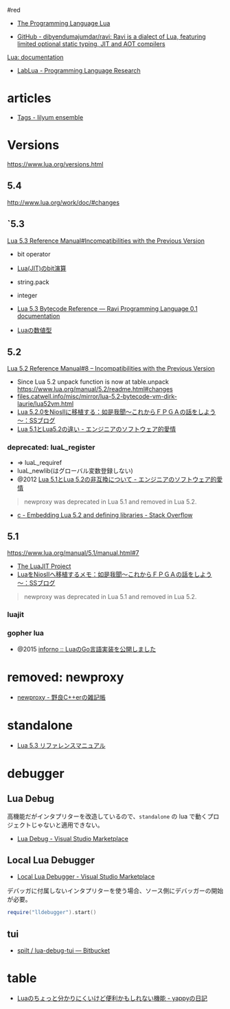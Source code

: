 #red

- [The Programming Language Lua](https://www.lua.org/)

- [GitHub - dibyendumajumdar/ravi: Ravi is a dialect of Lua, featuring limited optional static typing, JIT and AOT compilers](https://github.com/dibyendumajumdar/ravi)

[Lua: documentation](https://www.lua.org/docs.html)
- [LabLua - Programming Language Research](http://www.lua.inf.puc-rio.br/publications.html)

# articles
- [Tags - lilyum ensemble](https://nymphium.github.io/tags.html#Lua-ref)

# Versions
https://www.lua.org/versions.html

## 5.4
http://www.lua.org/work/doc/#changes

## `5.3
[Lua 5.3 Reference Manual#Incompatibilities with the Previous Version](http://www.lua.org/manual/5.3/manual.html#8)

- bit operator
- [Lua(JIT)のbit演算](https://zenn.dev/uga_rosa/articles/5c6272ab8db9a1)

- string.pack

- integer
- [Lua 5.3 Bytecode Reference — Ravi Programming Language 0.1 documentation](https://the-ravi-programming-language.readthedocs.io/en/latest/lua_bytecode_reference.html)
- [Luaの数値型](https://zenn.dev/mod_poppo/articles/lua-number-types)

## 5.2
[Lua 5.2 Reference Manual#8 – Incompatibilities with the Previous Version](http://www.lua.org/manual/5.2/manual.html#8)
 
- Since Lua 5.2 unpack function is now at table.unpack
https://www.lua.org/manual/5.2/readme.html#changes
- [files.catwell.info/misc/mirror/lua-5.2-bytecode-vm-dirk-laurie/lua52vm.html](http://files.catwell.info/misc/mirror/lua-5.2-bytecode-vm-dirk-laurie/lua52vm.html)
- [Lua 5.2.0をNiosIIに移植する：如是我聞～これからＦＰＧＡの話をしよう～：SSブログ](https://j-7system.blog.so-net.ne.jp/2012-05-08) 
- [Lua 5.1とLua5.2の違い - エンジニアのソフトウェア的愛情](https://blog.emattsan.org/entry/20120609/1339204385)

### deprecated: luaL_register
- => luaL_requiref
- luaL_newlib(はグローバル変数登録しない)
- @2012 [Lua 5.1とLua 5.2の非互換について - エンジニアのソフトウェア的愛情](https://blog.emattsan.org/entry/20120416/1334584047)

> newproxy was deprecated in Lua 5.1 and removed in Lua 5.2.

- [c - Embedding Lua 5.2 and defining libraries - Stack Overflow](https://stackoverflow.com/questions/13442907/embedding-lua-5-2-and-defining-libraries)
## 5.1
https://www.lua.org/manual/5.1/manual.html#7
- [The LuaJIT Project](https://luajit.org/)
- [LuaをNiosIIへ移植するメモ：如是我聞～これからＦＰＧＡの話をしよう～：SSブログ](https://j-7system.blog.ss-blog.jp/2012-05-06)

> newproxy was deprecated in Lua 5.1 and removed in Lua 5.2.

### luajit

### gopher lua
- @2015 [inforno :: LuaのGo言語実装を公開しました](http://inforno.net/articles/2015/02/15/gopher-lua-released)

# removed: newproxy
- [newproxy - 野良C++erの雑記帳](https://gintenlabo.hatenablog.com/entry/20100903/1283521878)

# standalone
- [Lua 5.3 リファレンスマニュアル](http://milkpot.sakura.ne.jp/lua/lua53_manual_ja.html#7)

# debugger
## Lua Debug
高機能だがインタプリターを改造しているので、`standalone` の lua で動くプロジェクトじゃないと適用できない。
- [Lua Debug - Visual Studio Marketplace](https://marketplace.visualstudio.com/items?itemName=actboy168.lua-debug)

## Local Lua Debugger
- [Local Lua Debugger - Visual Studio Marketplace](https://marketplace.visualstudio.com/items?itemName=tomblind.local-lua-debugger-vscode)

デバッガに付属しないインタプリターを使う場合、ソース側にデバッガーの開始が必要。
```lua
require("lldebugger").start()
```

## tui
- [spilt / lua-debug-tui — Bitbucket](https://bitbucket.org/spilt/lua-debug-tui/src/master/)

# table
- [Luaのちょっと分かりにくいけど便利かもしれない機能 - yappyの日記](https://yappy-t.hatenadiary.org/entry/20100325/1269536711)
